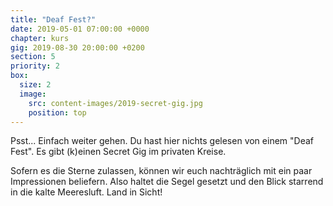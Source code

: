 ```yaml
---
title: "Deaf Fest?"
date: 2019-05-01 07:00:00 +0000
chapter: kurs
gig: 2019-08-30 20:00:00 +0200
section: 5
priority: 2
box:
  size: 2
  image:
    src: content-images/2019-secret-gig.jpg
    position: top
---
```

Psst... Einfach weiter gehen. Du hast hier nichts gelesen von einem "Deaf Fest". Es gibt (k)einen Secret Gig im privaten Kreise.

Sofern es die Sterne zulassen, können wir euch nachträglich mit ein paar Impressionen beliefern.
Also haltet die Segel gesetzt und den Blick starrend in die kalte Meeresluft. Land in Sicht!
